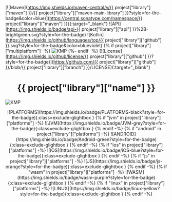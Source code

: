 [![Maven](https://img.shields.io/maven-central/v/{{ project["library"]["maven"] }}/{{ project["library"]["maven-main-library"] }}?style=for-the-badge&color=blue)](https://central.sonatype.com/namespace/{{ project["library"]["maven"] }}){:target="_blank"}
![API](https://img.shields.io/badge/api-{{ project["library"]["api"] }}%2B-brightgreen.svg?style=for-the-badge)
![Kotlin](https://img.shields.io/github/languages/top/{{ project["library"]["github"] }}.svg?style=for-the-badge&color=blueviolet)
{% if project["library"]["multiplatform"] -%}
![KMP](https://img.shields.io/badge/Kotlin_Multiplatform-blue?style=for-the-badge&label=Kotlin)
{%- endif -%}
[![License](https://img.shields.io/github/license/{{ project["library"]["github"] }}?style=for-the-badge)](https://github.com/{{ project["library"]["github"] }}/blob/{{ project["library"]["branch"] }}/LICENSE){:target="_blank"}

<h1 align="center"><b>{{ project["library"]["name"] }}</b></h1>

![KMP](https://img.shields.io/badge/Kotlin_Multiplatform-blue?style=for-the-badge&label=Kotlin)

<center>
![PLATFORMS](https://img.shields.io/badge/PLATFORMS-black?style=for-the-badge){:class=exclude-glightbox }
{% if "jvm" in project["library"]["platforms"] -%}
![JVM](https://img.shields.io/badge/JVM-grey?style=for-the-badge){:class=exclude-glightbox }
{% endif -%}
{% if "android" in project["library"]["platforms"] -%}
![ANDROID](https://img.shields.io/badge/Android-green?style=for-the-badge){:class=exclude-glightbox }
{% endif -%}
{% if "ios" in project["library"]["platforms"] -%}
![IOS](https://img.shields.io/badge/iOS-blue?style=for-the-badge){:class=exclude-glightbox }
{% endif -%}
{% if "js" in project["library"]["platforms"] -%}
![JS](https://img.shields.io/badge/js-orange?style=for-the-badge){:class=exclude-glightbox }
{% endif -%}
{% if "wasm" in project["library"]["platforms"] -%}
![WASM](https://img.shields.io/badge/wasm-purple?style=for-the-badge){:class=exclude-glightbox }
{% endif -%}
{% if "linux" in project["library"]["platforms"] -%}
![LINUX](https://img.shields.io/badge/linux-yellow?style=for-the-badge){:class=exclude-glightbox }
{% endif -%}
</center>